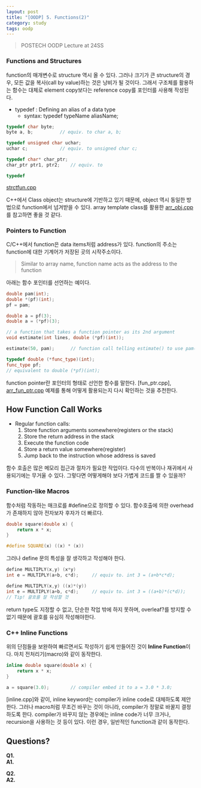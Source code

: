 ```yaml
---
layout: post
title: "[OODP] 5. Functions(2)"
category: study
tags: oodp
---
```


> POSTECH OODP Lecture at 24SS

### Functions and Structures
function의 매개변수로 structure 역시 올 수 있다.
그러나 크기가 큰 structure의 경우, 모든 값을 복사(call by value)하는 것은 낭비가 될 것이다.
그래서 구조체를 활용하는 함수는 대체로 element copy보다는 reference copy를 포인터를 사용해 작성된다.
<!--more-->
* typedef : Defining an alias of a data type
    - syntax: typedef typeName aliasName;

``` c++
typedef char byte;
byte a, b;          // equiv. to char a, b;

typedef unsigned char uchar;
uchar c;            // equiv. to unsigned char c;

typedef char* char_ptr;
char_ptr ptr1, ptr2;    // equiv. to

typedef 

```
[strctfun.cpp]

C++에서 Class object는 structure에 기반하고 있기 때문에, object 역시 동일한 방법으로 function에서 넘겨받을 수 있다. 
array template class를 활용한 [arr_obj.cpp]를 참고하면 좋을 것 같다.

### Pointers to Function
C/C++에서 function은 data items처럼 address가 있다. function의 주소는 function에 대한 기계어가 저장된 곳의 시작주소이다.
> Similar to array name, function name acts as the address to the function

아래는 함수 포인터를 선언하는 예이다.
``` c++
double pam(int);
double *(pf)(int);
pf = pam;

double a = pf(3);
double a = (*pf)(3);

// a function that takes a function pointer as its 2nd argument
void estimate(int lines, double (*pf)(int));    

estimate(50, pam);      // function call telling estimate() to use pam()

typedef double (*func_type)(int);
func_type pf;
// equivalent to double (*pf)(int);
```
function pointer란 포인터의 형태로 선언한 함수를 말한다.
[fun_ptr.cpp], [arr_fun_ptr.cpp] 예제를 통해 어떻게 활용되는지 다시 확인하는 것을 추천한다.


## How Function Call Works
* Regular function calls:
    1. Store function arguments somewhere(registers or the stack)
    2. Store the return address in the stack
    3. Execute the function code
    4. Store a return value somewhere(register)
    5. Jump back to the instruction whose address is saved

함수 호출은 많은 메모리 접근과 절차가 필요한 작업이다.
다수의 반복이나 재귀에서 사용되기에는 무거울 수 있다.
그렇다면 어떻게해야 보다 가볍게 코드를 짤 수 있을까?

### Function-like Macros
함수처럼 작동하는 매크로를 #define으로 정의할 수 있다.
함수호출에 의한 overhead가 존재하지 않아 전자보자 후자가 더 빠르다.

``` c++
double square(double x) {
    return x * x;
}

#define SQUARE(x) ((x) * (x))
```

그러나 define 문의 특성을 잘 생각하고 작성해야 한다.
``` c++
define MULTIPLY(x,y) (x*y)
int e = MULTIPLY(a+b, c*d);     // equiv to. int 3 = (a+b*c*d);

define MULTIPLY(x,y) ((x)*(y))
int e = MULTIPLY(a+b, c*d);     // equiv to. int 3 = ((a+b)*(c*d));
// Tip! 괄호를 잘 작성할 것
```
return type도 지정할 수 없고, 단순한 작업 밖에 하지 못하며, overleaf?를 방지할 수 없기 때문에 괄호를 유심히 작성해야한다.

### C++ Inline Functions
위의 단점들을 보완하여 빠르면서도 작성하기 쉽게 만들어진 것이 **Inline Function**이다.
마치 전처리기(macro)와 같이 동작한다.
``` c++
inline double square(double x) {
    return x * x;
}

a = square(3.0);        // compiler embed it to a = 3.0 * 3.0;
```
[inline.cpp]와 같이, inline keyword는 compiler가 inline code로 대체하도록 제안한다. 그러나 macro처럼 무조건 바꾸는 것이 아니라, compiler가 정말로 바꿀지 결정하도록 한다.
compiler가 바꾸지 않는 경우에는 inline code가 너무 크거나, recursion을 사용하는 것 등이 있다. 이런 경우, 일반적인 function과 같이 동작한다.



## Questions?
**Q1.**         <br>
**A1.** 


**Q2.**      <br>
**A2.** 

<!-- Links -->
[strctfun.cpp]:
[strctptr.cpp]:
[arr_obj.cpp]:
[fun_ptr.cpp]: 
[arr_fun_ptr.cpp]:
[inline.cpp]: 